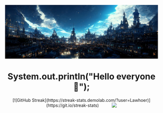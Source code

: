 <img src="https://github.com/Lawhoer/Lawhoer/blob/main/wsdfwef.jfif"> 
<h1 align="center"> System.out.println("Hello everyone 👋"); </h1>
<p align="center">
   [![GitHub Streak](https://streak-stats.demolab.com/?user=Lawhoer)](https://git.io/streak-stats)
   &nbsp;&nbsp;&nbsp;&nbsp;&nbsp;&nbsp;&nbsp;&nbsp;&nbsp;
  <img align="top" src="https://github-readme-stats.vercel.app/api?username=Lawhoer&show_icons=true&theme=tokyonight">
</p>




